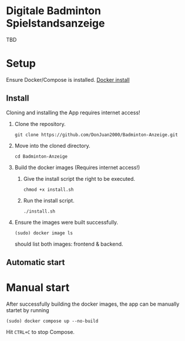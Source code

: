 # Digitale Badminton Spielstandsanzeige
TBD


# Setup
Ensure Docker/Compose is installed. [Docker install](https://docs.docker.com/engine/install/)

## Install

Cloning and installing the App requires internet access!
1. Clone the repository.
    ```shell
    git clone https://github.com/DonJuan2000/Badminton-Anzeige.git
    ```
2. Move into the cloned directory.
    ```shell
    cd Badminton-Anzeige
    ```
3. Build the docker images (Requires internet access!)

    1. Give the install script the right to be executed.
        ```shell
        chmod +x install.sh
        ```
    2. Run the install script.
        ```shell
        ./install.sh
        ```

4. Ensure the images were built successfully.
    ```shell
    (sudo) docker image ls
    ```
    should list both images: frontend & backend.

## Automatic start


# Manual start
After successfully building the docker images, the app can be manually startet by running
```shell
(sudo) docker compose up --no-build
```

Hit `CTRL+C` to stop Compose.
